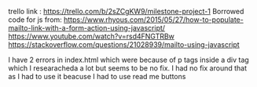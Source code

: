 trello link : https://trello.com/b/2sZCgKW9/milestone-project-1
Borrowed code for js from:
https://www.rhyous.com/2015/05/27/how-to-populate-mailto-link-with-a-form-action-using-javascript/
https://www.youtube.com/watch?v=rsd4FNGTRBw
https://stackoverflow.com/questions/21028939/mailto-using-javascript




I have 2 errors in index.html which were because of p tags inside a div tag which I researacheda 
a lot but seems to  be no fix. I had no fix around that as I had to use it beacuse I had to use read me buttons